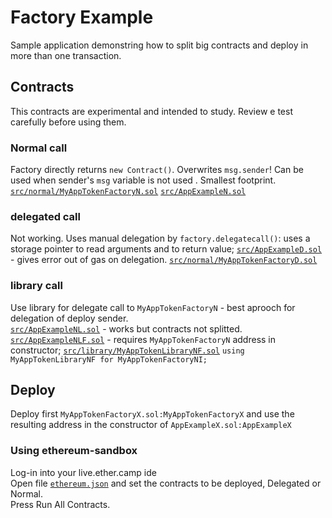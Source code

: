 # Factory Example
Sample application demonstring how to split big contracts and deploy in more than one transaction.  

## Contracts  
This contracts are experimental and intended to study. Review e test carefully before using them.  
  
### Normal call   
Factory directly returns `new Contract()`. Overwrites `msg.sender`! Can be used when sender's `msg` variable is not used . Smallest footprint.
[`src/normal/MyAppTokenFactoryN.sol`](https://github.com/ethereans/factory-example/blob/master/contracts/src/normal/MyAppTokenFactoryN.sol)
[`src/AppExampleN.sol`](https://github.com/ethereans/factory-example/blob/master/contracts/src/AppExampleN.sol#L22)

### delegated call    
Not working. Uses manual delegation by `factory.delegatecall()`: uses a storage pointer to read arguments and to return value;
[`src/AppExampleD.sol`](https://github.com/ethereans/factory-example/blob/master/contracts/src/AppExampleD.sol#L27) - gives error out of gas on delegation.
[`src/normal/MyAppTokenFactoryD.sol`](https://github.com/ethereans/factory-example/blob/master/contracts/src/delegated/MyAppTokenFactoryD.sol) 

### library call     
Use library for delegate call to `MyAppTokenFactoryN` - best aprooch for delegation of deploy sender.     
[`src/AppExampleNL.sol`](https://github.com/ethereans/factory-example/blob/master/contracts/src/AppExampleNL.sol) - works but contracts not splitted.  
[`src/AppExampleNLF.sol`](https://github.com/ethereans/factory-example/blob/master/contracts/src/AppExampleNLF.sol) - requires `MyAppTokenFactoryN` address in constructor; 
[`src/library/MyAppTokenLibraryNF.sol`](https://github.com/ethereans/factory-example/blob/master/contracts/src/library/MyAppTokenLibraryNF.sol) `using MyAppTokenLibraryNF for MyAppTokenFactoryNI;`  
     
## Deploy   
Deploy first `MyAppTokenFactoryX.sol:MyAppTokenFactoryX` and use the resulting address in the constructor of `AppExampleX.sol:AppExampleX`
  
### Using ethereum-sandbox 
Log-in into your live.ether.camp ide  
Open file [`ethereum.json`](https://github.com/ethereans/factory-example/blob/master/ethereum.json) and set the contracts to be deployed, Delegated or Normal.  
Press Run All Contracts.    
